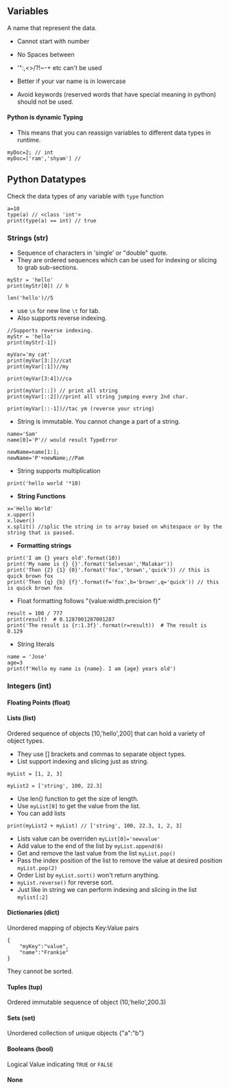 ## Variables
A name that represent the data.
* Cannot start with number
* No Spaces between
* '":,<>/?!~-+ etc can't be used 



* Better if your var name is in lowercase
* Avoid keywords (reserved words that have special meaning in python) should not be used.

#### Python is dynamic Typing
* This means that you can reassign variables to different data types in runtime.
```
myDoc=2; // int
myDoc=['ram','shyam'] // 
```



## Python Datatypes

Check the data types of any variable with `type` function 
```
a=10
type(a) // <class 'int'>
print(type(a) == int) // true

```

### Strings (str)
* Sequence of characters in 'single' or "double" quote.
* They are ordered sequences which can be used for indexing or slicing to grab sub-sections.
```
myStr = 'hello'
print(myStr[0]) // h

len('hello')//5
```
* use `\n` for new line `\t` for tab.
* Also supports reverse indexing.
```
//Supports reverse indexing.
myStr = 'hello'
print(myStr[-1])

myVar='my cat'
print(myVar[3:])//cat
print(myVar[:1])//my

print(myVar[3:4])//ca

print(myVar[::]) // print all string
print(myVar[::2])//print all string jumping every 2nd char.

print(myVar[::-1])//tac ym (reverse your string)
```
* String is immutable. You cannot change a part of a string.
```
name='Sam'
name[0]='P'// would result TypeError

newName=name[1:];
newName='P'+newName;//Pam
```

* String supports multiplication
```
print('hello world '*10)
```
* **String Functions**
```
x='Hello World'
x.upper()
x.lower()
x.split() //splic the string in to array based on whitespace or by the string that is passed.
```

* **Formatting strings**
```
print('I am {} years old'.format(10))
print('My name is {} {}'.format('Selvesan','Malakar'))
print('Then {2} {1} {0}'.format('fox','brown','quick')) // this is quick brown fox
print('Then {q} {b} {f}'.format(f='fox',b='brown',q='quick')) // this is quick brown fox
```
* Float formatting follows "{value:width.precision f}"
```
result = 100 / 777
print(result)  # 0.1287001287001287
print('The result is {r:1.3f}'.format(r=result))  # The result is 0.129
```
* String literals
```
name = 'Jose'
age=3
print(f'Hello my name is {name}. I am {age} years old')
```

### Integers (int)


#### Floating Points (float)



#### Lists (list)
Ordered sequence of objects [10,'hello',200] that can hold a variety of object types.
* They use [] brackets and commas to separate object types.
* List support indexing and slicing just as string.
```
myList = [1, 2, 3]

myList2 = ['string', 100, 22.3]

```
* Use len() function to get the size of length.
* Use `myList[0]` to get the value from the list.
* You can add lists
```
print(myList2 + myList) // ['string', 100, 22.3, 1, 2, 3]

```
* Lists value can be overriden `myList[0]='newvalue'`
* Add value to the end of the list by `myList.append(6)` 
* Get and remove the last value from the list `myList.pop()`
* Pass the index position of the list to remove the value at desired position `myList.pop(2)`
* Order List by `myList.sort()` won't return anything.
* `myList.reverse()` for reverse sort.
* Just like in string we can perform indexing and slicing in the list `mylist[:2]`



#### Dictionaries (dict)
Unordered mapping of objects Key:Value pairs 
```
{
    "myKey":"value",
    "name":"Frankie"
}
```
They cannot be sorted.


#### Tuples (tup)
Ordered immutable sequence of object (10,'hello',200.3)


#### Sets (set)
Unordered collection of unique objects {"a":"b"}


#### Booleans (bool)
Logical Value indicating `TRUE` or `FALSE`


#### None
